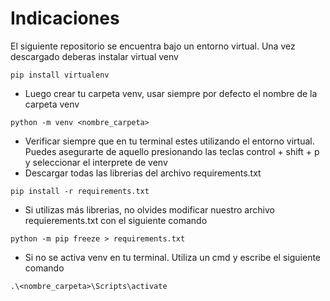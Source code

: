 # Indicaciones

El siguiente repositorio se encuentra bajo un entorno virtual. Una vez descargado deberas instalar virtual venv



```
pip install virtualenv
```

- Luego crear tu carpeta venv, usar siempre por defecto el nombre de la carpeta venv

```
python -m venv <nombre_carpeta> 
```
- Verificar siempre que en tu terminal estes utilizando el entorno virtual. Puedes asegurarte de aquello presionando las teclas control + shift + p y seleccionar el interprete de venv
- Descargar todas las librerias del archivo requirements.txt

```
pip install -r requirements.txt
```

- Si utilizas más librerias, no olvides modificar nuestro archivo requierements.txt con el siguiente comando
```
python -m pip freeze > requirements.txt
```

- Si no se activa venv en tu terminal. Utiliza un cmd y escribe el siguiente comando

```
.\<nombre_carpeta>\Scripts\activate
```